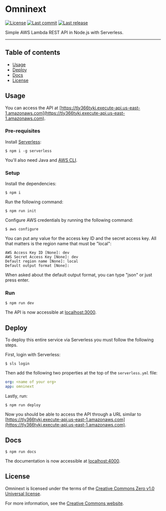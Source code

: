 # Omninext

<p>
	<a href="https://github.com/antogno/omninext/blob/master/LICENSE"><img src="https://img.shields.io/github/license/antogno/omninext" alt="License"></a>
	<a href="https://github.com/antogno/omninext/commits"><img src="https://img.shields.io/github/last-commit/antogno/omninext" alt="Last commit"></a>
	<a href="https://github.com/antogno/omninext/releases/latest"><img src="https://img.shields.io/github/v/tag/antogno/omninext?label=last%20release" alt="Last release"></a>
</p>

Simple AWS Lambda REST API in Node.js with Serverless.

---

## Table of contents

- [Usage](#usage)
- [Deploy](#deploy)
- [Docs](#docs)
- [License](#license)

## Usage

You can access the API at [https://tly366tykj.execute-api.us-east-1.amazonaws.com](https://tly366tykj.execute-api.us-east-1.amazonaws.com).

### Pre-requisites

Install [Serverless](https://www.serverless.com):

```console
$ npm i -g serverless
```

You'll also need Java and [AWS CLI](https://docs.aws.amazon.com/cli/latest/userguide/getting-started-install.html).

### Setup

Install the dependencies:

```console
$ npm i
```

Run the following command:

```console
$ npm run init
```

Configure AWS credentials by running the following command:

```console
$ aws configure
```

You can put any value for the access key ID and the secret access key. All that matters is the region name that must be "local":

```console
AWS Access Key ID [None]: dev
AWS Secret Access Key [None]: dev
Default region name [None]: local
Default output format [None]:
```

When asked about the default output format, you can type "json" or just press enter.

### Run

```
$ npm run dev
```

The API is now accessible at [localhost:3000](http://localhost:3000).

## Deploy

To deploy this entire service via Serverless you must follow the following steps.

First, login with Serverless:

```console
$ sls login
```

Then add the following two properties at the top of the `serverless.yml` file:

```yml
org: <name of your org>
app: omninext
```

Lastly, run:

```console
$ npm run deploy
```

Now you should be able to access the API through a URL similar to [https://tly366tykj.execute-api.us-east-1.amazonaws.com](https://tly366tykj.execute-api.us-east-1.amazonaws.com).

## Docs

```console
$ npm run docs
```

The documentation is now accessible at [localhost:4000](http://localhost:4000).

## License

Omninext is licensed under the terms of the [Creative Commons Zero v1.0 Universal license](https://github.com/antogno/omninext/blob/master/LICENSE).

For more information, see the [Creative Commons website](https://creativecommons.org/publicdomain/zero/1.0).
